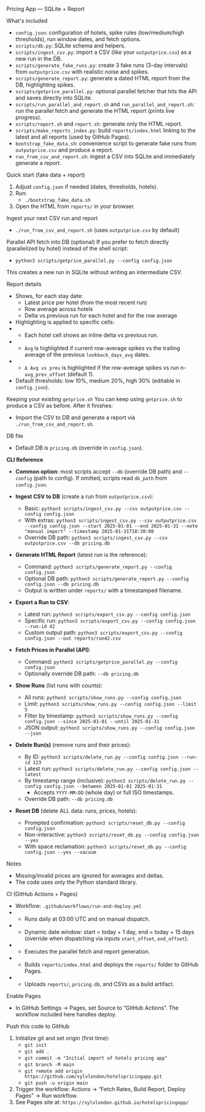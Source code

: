 Pricing App — SQLite + Report

What's included
- `config.json`: configuration of hotels, spike rules (low/medium/high thresholds), run window dates, and fetch options.
- `scripts/db.py`: SQLite schema and helpers.
- `scripts/ingest_csv.py`: import a CSV (like your `outputprice.csv`) as a new run in the DB.
- `scripts/generate_fake_runs.py`: create 3 fake runs (3-day intervals) from `outputprice.csv` with realistic noise and spikes.
- `scripts/generate_report.py`: generate a dated HTML report from the DB, highlighting spikes.
- `scripts/getprice_parallel.py`: optional parallel fetcher that hits the API and saves directly into SQLite.
- `scripts/run_parallel_and_report.sh` and `run_parallel_and_report.sh`: run the parallel fetch and generate the HTML report (prints live progress).
- `scripts/report.sh` and `report.sh`: generate only the HTML report.
- `scripts/make_reports_index.py`: build `reports/index.html` linking to the latest and all reports (used by GitHub Pages).
- `bootstrap_fake_data.sh`: convenience script to generate fake runs from `outputprice.csv` and produce a report.
- `run_from_csv_and_report.sh`: ingest a CSV into SQLite and immediately generate a report.

Quick start (fake data + report)
1. Adjust `config.json` if needed (dates, thresholds, hotels).
2. Run:
   - `./bootstrap_fake_data.sh`
3. Open the HTML from `reports/` in your browser.

Ingest your next CSV run and report
- `./run_from_csv_and_report.sh` (uses `outputprice.csv` by default)

Parallel API fetch into DB (optional)
If you prefer to fetch directly (parallelized by hotel) instead of the shell script:
- `python3 scripts/getprice_parallel.py --config config.json`

This creates a new run in SQLite without writing an intermediate CSV.

Report details
- Shows, for each stay date:
  - Latest price per hotel (from the most recent run)
  - Row average across hotels
  - Delta vs previous run for each hotel and for the row average
- Highlighting is applied to specific cells:
-  - Each hotel cell shows an inline delta vs previous run.
-  - `Avg` is highlighted if current row-average spikes vs the trailing average of the previous `lookback_days_avg` dates.
-  - `Δ Avg vs prev` is highlighted if the row-average spikes vs run n-`avg_prev_offset` (default 1).
- Default thresholds: low 10%, medium 20%, high 30% (editable in `config.json`).

Keeping your existing `getprice.sh`
You can keep using `getprice.sh` to produce a CSV as before. After it finishes:
- Import the CSV to DB and generate a report via `./run_from_csv_and_report.sh`.

DB file
- Default DB is `pricing.db` (override in `config.json`).

**CLI Reference**
- **Common option**: most scripts accept `--db` (override DB path) and `--config` (path to config). If omitted, scripts read `db_path` from `config.json`.

- **Ingest CSV to DB** (create a run from `outputprice.csv`):
  - Basic: `python3 scripts/ingest_csv.py --csv outputprice.csv --config config.json`
  - With extras: `python3 scripts/ingest_csv.py --csv outputprice.csv --config config.json --start 2025-01-01 --end 2025-01-31 --note "manual import" --timestamp 2025-01-31T18:30:00`
  - Override DB path: `python3 scripts/ingest_csv.py --csv outputprice.csv --db pricing.db`

- **Generate HTML Report** (latest run is the reference):
  - Command: `python3 scripts/generate_report.py --config config.json`
  - Optional DB path: `python3 scripts/generate_report.py --config config.json --db pricing.db`
  - Output is written under `reports/` with a timestamped filename.

- **Export a Run to CSV**:
  - Latest run: `python3 scripts/export_csv.py --config config.json`
  - Specific run: `python3 scripts/export_csv.py --config config.json --run-id 42`
  - Custom output path: `python3 scripts/export_csv.py --config config.json --out reports/run42.csv`

- **Fetch Prices in Parallel (API)**:
  - Command: `python3 scripts/getprice_parallel.py --config config.json`
  - Optionally override DB path: `--db pricing.db`

- **Show Runs** (list runs with counts):
  - All runs: `python3 scripts/show_runs.py --config config.json`
  - Limit: `python3 scripts/show_runs.py --config config.json --limit 5`
  - Filter by timestamp: `python3 scripts/show_runs.py --config config.json --since 2025-01-01 --until 2025-01-31`
  - JSON output: `python3 scripts/show_runs.py --config config.json --json`

- **Delete Run(s)** (remove runs and their prices):
  - By ID: `python3 scripts/delete_run.py --config config.json --run-id 123`
  - Latest run: `python3 scripts/delete_run.py --config config.json --latest`
  - By timestamp range (inclusive): `python3 scripts/delete_run.py --config config.json --between 2025-01-01 2025-01-31`
    - Accepts `YYYY-MM-DD` (whole day) or full ISO timestamps.
  - Override DB path: `--db pricing.db`

- **Reset DB** (delete ALL data: runs, prices, hotels):
  - Prompted confirmation: `python3 scripts/reset_db.py --config config.json`
  - Non-interactive: `python3 scripts/reset_db.py --config config.json --yes`
  - With space reclamation: `python3 scripts/reset_db.py --config config.json --yes --vacuum`

Notes
- Missing/invalid prices are ignored for averages and deltas.
- The code uses only the Python standard library.

CI (GitHub Actions + Pages)
- Workflow: `.github/workflows/run-and-deploy.yml`
-  - Runs daily at 03:00 UTC and on manual dispatch.
-  - Dynamic date window: start = today + 1 day, end = today + 15 days (override when dispatching via inputs `start_offset`, `end_offset`).
-  - Executes the parallel fetch and report generation.
-  - Builds `reports/index.html` and deploys the `reports/` folder to GitHub Pages.
-  - Uploads `reports/`, `pricing.db`, and CSVs as a build artifact.

Enable Pages
- In GitHub Settings → Pages, set Source to “GitHub Actions”. The workflow included here handles deploy.

Push this code to GitHub
1. Initialize git and set origin (first time):
   - `git init`
   - `git add .`
   - `git commit -m "Initial import of hotels pricing app"`
   - `git branch -M main`
   - `git remote add origin https://github.com/sylvlondon/hotelspricingapp.git`
   - `git push -u origin main`
2. Trigger the workflow: Actions → “Fetch Rates, Build Report, Deploy Pages” → Run workflow.
3. See Pages site at: `https://sylvlondon.github.io/hotelspricingapp/`
